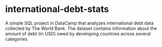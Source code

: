 # international-debt-stats
A simple SQL project in DataCamp that analyzes international debt data collected by The World Bank. The dataset contains information about the amount of debt (in USD) owed by developing countries across several categories. 

